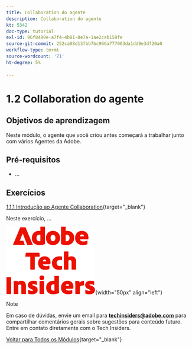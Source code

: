 ```yaml
---
title: Collaboration do agente
description: Collaboration do agente
kt: 5342
doc-type: tutorial
exl-id: 96f8490e-a7f4-4b81-8e7a-1ae2cab158fe
source-git-commit: 252ca08d13fbb7bc966a777003da1dd9e3df20a0
workflow-type: tm+mt
source-wordcount: '71'
ht-degree: 5%

---
```


# 1.2 Collaboration do agente

## Objetivos de aprendizagem

Neste módulo, o agente que você criou antes começará a trabalhar junto com vários Agentes da Adobe.

## Pré-requisitos

- ...

## Exercícios

[1.1.1 Introdução ao Agente Collaboration](./ex1.md){target="_blank"}

Neste exercício, ...

![Informantes técnicos](./../../../assets/images/techinsiders.png){width="50px" align="left"}

>[!NOTE]
>
>Em caso de dúvidas, envie um email para **techinsiders@adobe.com** para compartilhar comentários gerais sobre sugestões para conteúdo futuro. Entre em contato diretamente com o Tech Insiders.

[Voltar para Todos os Módulos](../../../overview.md){target="_blank"}
